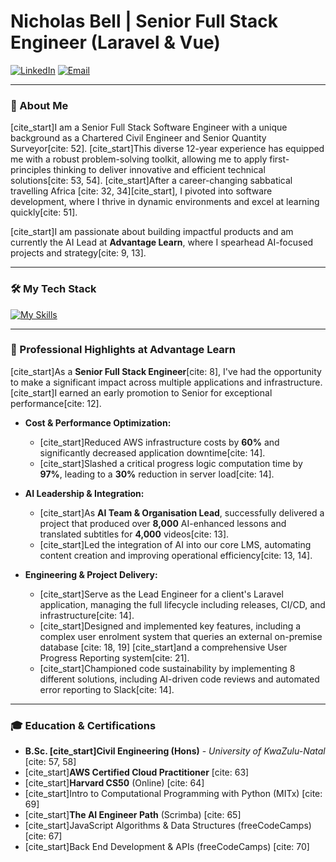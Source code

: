 # Nicholas Bell | Senior Full Stack Engineer (Laravel & Vue)

<a href="https://linkedin.com/in/nicholas-j-bell/"><img src="https://img.shields.io/badge/LinkedIn-0A66C2?style=for-the-badge&logo=linkedin&logoColor=white" alt="LinkedIn"/></a>
<a href="mailto:nicholasbell03@gmail.com"><img src="https://img.shields.io/badge/Email-D14836?style=for-the-badge&logo=gmail&logoColor=white" alt="Email"/></a>

---

### 👋 About Me

[cite_start]I am a Senior Full Stack Software Engineer with a unique background as a Chartered Civil Engineer and Senior Quantity Surveyor[cite: 52]. [cite_start]This diverse 12-year experience has equipped me with a robust problem-solving toolkit, allowing me to apply first-principles thinking to deliver innovative and efficient technical solutions[cite: 53, 54]. [cite_start]After a career-changing sabbatical travelling Africa [cite: 32, 34][cite_start], I pivoted into software development, where I thrive in dynamic environments and excel at learning quickly[cite: 51].

[cite_start]I am passionate about building impactful products and am currently the AI Lead at **Advantage Learn**, where I spearhead AI-focused projects and strategy[cite: 9, 13].

---

### 🛠️ My Tech Stack

[![My Skills](https://skillicons.dev/icons?i=laravel,php,js,ts,vue,mysql,postgres,pinia,redis,vite,html,tailwind,aws,docker,figma,firebase,supabase,yarn)](https://skillicons.dev)

---

### 🚀 Professional Highlights at Advantage Learn

[cite_start]As a **Senior Full Stack Engineer**[cite: 8], I've had the opportunity to make a significant impact across multiple applications and infrastructure. [cite_start]I earned an early promotion to Senior for exceptional performance[cite: 12].

* **Cost & Performance Optimization:**
    * [cite_start]Reduced AWS infrastructure costs by **60%** and significantly decreased application downtime[cite: 14].
    * [cite_start]Slashed a critical progress logic computation time by **97%**, leading to a **30%** reduction in server load[cite: 14].

* **AI Leadership & Integration:**
    * [cite_start]As **AI Team & Organisation Lead**, successfully delivered a project that produced over **8,000** AI-enhanced lessons and translated subtitles for **4,000** videos[cite: 13].
    * [cite_start]Led the integration of AI into our core LMS, automating content creation and improving operational efficiency[cite: 13, 14].

* **Engineering & Project Delivery:**
    * [cite_start]Serve as the Lead Engineer for a client's Laravel application, managing the full lifecycle including releases, CI/CD, and infrastructure[cite: 14].
    * [cite_start]Designed and implemented key features, including a complex user enrolment system that queries an external on-premise database [cite: 18, 19] [cite_start]and a comprehensive User Progress Reporting system[cite: 21].
    * [cite_start]Championed code sustainability by implementing 8 different solutions, including AI-driven code reviews and automated error reporting to Slack[cite: 14].

---

### 🎓 Education & Certifications

* **B.Sc. [cite_start]Civil Engineering (Hons)** - *University of KwaZulu-Natal* [cite: 57, 58]
* [cite_start]**AWS Certified Cloud Practitioner** [cite: 63]
* [cite_start]**Harvard CS50** (Online) [cite: 64]
* [cite_start]Intro to Computational Programming with Python (MITx) [cite: 69]
* [cite_start]**The AI Engineer Path** (Scrimba) [cite: 65]
* [cite_start]JavaScript Algorithms & Data Structures (freeCodeCamps) [cite: 67]
* [cite_start]Back End Development & APIs (freeCodeCamps) [cite: 70]



<!--
**Nicholasbell03/Nicholasbell03** is a ✨ _special_ ✨ repository because its `README.md` (this file) appears on your GitHub profile.

Here are some ideas to get you started:

- 🔭 I’m currently working on ...
- 🌱 I’m currently learning ...
- 👯 I’m looking to collaborate on ...
- 🤔 I’m looking for help with ...
- 💬 Ask me about ...
- 📫 How to reach me: ...
- 😄 Pronouns: ...
- ⚡ Fun fact: ...
-->
